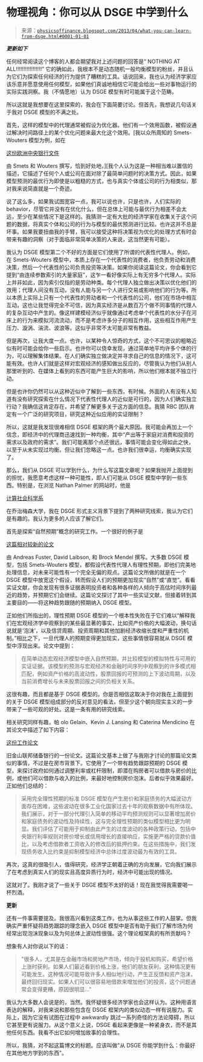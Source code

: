 <!--yml

类别：未分类

日期：2024-05-18 06:57:27

-->

# 物理视角：你可以从 DSGE 中学到什么

> 来源：[`physicsoffinance.blogspot.com/2013/04/what-you-can-learn-from-dsge.html#0001-01-01`](http://physicsoffinance.blogspot.com/2013/04/what-you-can-learn-from-dsge.html#0001-01-01)

***更新如下***

任何经常阅读这个博客的人都会期望我对上述问题的回答是“ NOTHING AT ALL!!!!!!!!!!!!!!!!!” 它的确如此，我根本不是动态随机一般均衡模型的粉丝，并且认为它们为探索任何经济的行为提供了糟糕的工具。话说回来，我也认为经济学家应该乐意并愿意使用任何模型，如果他们真诚地相信它可能会给出一些对事物运行的实际实践洞察。我（不情愿地）认为 DSGE 模型有时可能属于这个范畴。

所以这就是我想要在这里探索的，我会在下面简要讨论。但首先，我想说几句话关于我对 DSGE 模型的不满之处。

首先，这样的模型中的代理通常被假设为优化器。他们有一个效用函数，被假设通过解决时间路径上的某个优化问题来最大化这个效用。[我以众所周知的 Smets-Wouters 模型为例，如在

[这份欧洲中央银行文件](http://www.ecb.int/home/html/researcher_swm.en.html)

由 Smets 和 Wouters 撰写，恰到好处地，][我个人认为这是一种相当难以置信的描述，它描述了任何个人或公司在面对除了最简单问题时的决策方式。因此，如果模型预测的最优行为即使是以粗糙的方式，也与真实个体或公司的行为相类似，那对我来说简直就是一个奇迹。

说了这么多，如果我试图宽容一点，我可以说也许，只是也许，人们实际的 behavior，尽管它并没有在优化什么，但在总体上可能与最优行为相差不会太远，至少在某些情况下是这样的。我猜测一定有大批的经济学家在收集关于这个问题的数据，将真实个体和公司的行为与模型的最优预测进行比较。也许这并不总是坏事。如果我要扭曲我的手臂，我可以接受这种将决策视为优化的处理方式有时会带来有趣的洞察（对于面临非常简单决策的人来说，这当然更有可能）。

我认为 DSGE 模型第二个不好的方面是它们使用了所谓的代表性代理人。例如，在 Smets-Wouters 模型中，本质上存在一个代表性的消费者，他负责劳动和消费决策，然后一个代表性的公司负责投资等决策。如果你阅读这篇论文，你会看到它提到“由连续参数索引的大量家庭”，这乍一看好像实际上有无穷多个代理人。实际上并非如此，因为索引仅指的是劳动种类。每个代理人独立做出决策以优化他们的效用；代理人间没有互动，没有人能与另一个人进行交易或影响他们的行为等。所以本质上实际上只有一个代表性的劳动者和一个代表性的公司，他们在市场中相互互动。这也让我觉得完全不可信，因为真实经济是从数百万个做不同事情的代理人的复杂互动中产生的。像这样建模经济似乎就像通过考虑单个代表性的水分子在河床上的行为来模拟河流流动，而不是考虑许多分子的相互作用，这些相互作用产生压力、漩涡、湍流、波浪等。这似乎非常不太可能非常有教益。

但是再次，让我大度一点。也许，以某种令人惊奇的方式，这个不可思议的粗略近似有时可能会给你一些启示。也许你可以侥幸发现，通过简单地平均许多个体的行为，可以理解集体结果。在人们确实独立做决定并寻求自己的信息的情况下，这可能有效。也许人们就是这样对宏观经济的感知做出反应的，尽管我认为他们从别人那里听到的、在媒体上看到的东西可能产生巨大的影响，所以他们根本就不独立行动。

但是也许你仍然可以从这种近似中了解到一些东西，有时候。外面的人有没有人知道有没有研究探索在什么情况下代表性代理人的近似是可行的，因为人们确实独立行动？我确信这肯定存在，并希望了解更多关于这方面的信息。我猜 RBC 团队肯定有一个广泛的研究项目，研究这种近似应用的实证限制？

所以，这就是我发现很难相信 DSGE 框架的两个最大原因。我可能会再加上一个信念，即经济中的代理商迅速找到一种均衡，其中“产出等于家庭对消费和投资的需求以及政府的需求”。我们可能离那个点还很远，事情可能会变化得如此之快，以至于从未实现过均衡。但让我们忽略这一点。也许我们很幸运，均衡确实实现了。

那么，我们从 DSGE 可以学到什么，为什么写这篇文章呢？如果我抛开上面提到的担忧，我愿意考虑这样一种可能性，即人们可能从 DSGE 模型中学到一些东西。特别是，在浏览 Nathan Palmer 的网站时，他是

[计算社会科学系](http://www.css.gmu.edu/)

在乔治梅森大学，我在 DSGE 形式主义背景下提到了两种研究线索，我认为它们是有趣的。我认为更多的人应该了解它们。

首先是探索“自然预期”概念的研究工作。一个很好的例子是

[这篇相对较新的论文](http://www.aeaweb.org/articles.php?doi=10.1257/jep.24.4.67)

由 Andreas Fuster, David Laibson, 和 Brock Mendel 撰写。大多数 DSGE 模型，包括 Smets-Wouters 模型，都假设代表性代理人有理性预期，即他们完美地处理信息，对未来可能性有一个完全无偏的观点。这篇论文所做的就是在一个 DSGE 模型中放宽这个假设，转而假设人们的预期更加现实“自然”或“直觉”。看看实证文献，你会发现有很多证据表明投资者和各种各样的人倾向于高估时间序列最近的趋势，并预期它们会继续。这篇论文探讨了其中一些实证文献，但接着转到其主要目的——将这种趋势跟随的预期纳入 DSGE 模型。

正如他们所指出的，理性预期 DSGE 模型的一个根本性失败在于它们难以“解释我们在宏观经济学中观察到的某些最显著的事实，比如资产价格的大幅波动，换句话说就是‘泡沫’，以及信贷周期、投资周期和其他加剧经济收缩长度和严重性的机制。”相比之下，一旦代理人的预期变得更加现实，这些事情很容易就从 DSGE 模型中浮现出来。论文中提到：

> 在简单动态宏观经济模型中嵌入自然预期，并比较模型的模拟特性与可用的实证证据。该模型的预测与宏观经济和金融时间序列中观察到的许多模式相匹配，例如资产价格的高波动性，股票回报的可预测的上下波动周期，以及当前消费增长与未来股票回报之间的负相关关系。

这很有趣，而且都是基于 DSGE 模型的。你是否相信这取决于你对我在上面提到的关于 DSGE 模型组成部分的反对意见的看法，但至少这个朝向现实主义的一步带来了一些可观的好处。这是一条有用的研究线索。

相关研究同样有趣，帕 olo Gelain、Kevin J. Lansing 和 Caterina Mendicino 在其论文中描述了如下内容：

[这份工作论文](http://www.frbsf.org/economics/economists/staff.php?klansing)

旧金山联邦储备银行的一份论文。这篇论文基本上做了与我刚才讨论的那篇论文类似的事情，不过是在房市背景下。它使用了一个带有趋势跟踪预期的 DSGE 模型，来探讨政府如何通过调整利率或杠杆限制，即潜在购房者可以借款与房价的比例，或他们可以借款与收入的比例，来最好地控制房价泡沫。后者似乎效果最好。正如他们总结的：

> 采用完全理性预期的标准 DSGE 模型在产生房价和家庭债务的大幅波动方面存在困难，这些波动在很多工业化国家过去十年的观察数据中有所体现。我们展示，对于一部分代理引入简单的移动平均预测规则可以显著增加房价和家庭债务的波动性及持续性，这与完全理性预期的类似模型相比更为明显。我们评估了可能用于抑制由此产生的过度波动的各种政策行动，包括中央银行利率规则对房价增长或信用增长的直接响应，实施更严格的贷款价值比，以及考虑借款者工资收入的修改后的抵押约束。在这些措施中，我们发现债务收入比约束是抑制模型经济中总体过度波动最为有效的工具。

再次，这真的很吸引人，值得研究，经济学正朝着正确的方向发展，它向我们展示了在考虑到真实人们的现实且高度异质行为时，经济中可能出现的情况。

这就对了。我刚才说了一些关于 DSGE 模型不太好的话！现在我觉得我需要喝一杯烈酒。

**更新**

还有一件事需要提及。我很高兴看到这类工作，也为从事这些工作的人鼓掌。但我确实严重怀疑将趋势跟踪的理念嵌入 DSGE 模型中是否有助于我们了解市场为何经常出现泡沫现象以及为何总体上波动性很强。这个理论框架真的有所贡献吗？

想象有人对你说以下的话：

> "很多人，尤其是在金融市场和房地产市场，倾向于投机和购买，希望价格上涨时获利。如果人们最近看到价格上涨，他们的朋友获利，这种情况更有可能发生。这种情况可能导致许多人相似地行动，产生正反馈和资产泡沫，最终回归现实。如果人们可以很容易地借款来增加他们的投资，这个问题通常会变得更糟，原因很明显..."

我认为大多数人会说是的，当然。我怀疑很多经济学家也会这样认为。这种用语言表达的解释，对我来说和那些包含在 DSGE 框架内的类似动态一样有说服力。实际上，因为它没有试图在过程中 awkwardly 跳过一系列奇怪的方法论障碍，所以它甚至更有说服力。从这个意义上说，DSGE 看起来更像是一种紧身衣，而不是其他任何东西。我看不出它如何增加故事的合理性。

所以，我猜，对不起这篇博文的标题。应该叫做"从 DSGE 你能学到什么：你最好在其他地方学到的东西"。
